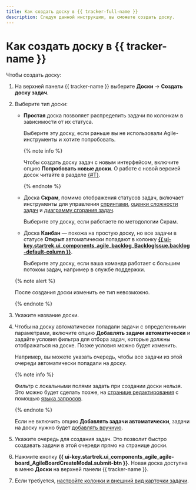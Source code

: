 ```yaml
---
title: Как создать доску в {{ tracker-full-name }}
description: Следуя данной инструкции, вы сможете создать доску.
---
```


# Как создать доску в {{ tracker-name }}

Чтобы создать доску:

1. На верхней панели {{ tracker-name }} выберите **Доски** → **Создать доску задач**.

1. Выберите тип доски:

    - **Простая** доска позволяет распределить задачи по колонкам в зависимости от их статуса.

        Выберите эту доску, если раньше вы не использовали Agile-инструменты и хотите попробовать.
		
		{% note info %}
		
		Чтобы создать доску задач с новым интерфейсом, включите опцию **Попробовать новые доски**. О работе с новой версией досок читайте в разделе [{#T}](agile-new.md).
		
		{% endnote %}

    - Доска **Скрам**, помимо отображения статусов задач, включает инструменты для управления [спринтами](agile.md#dlen_sprint), [оценки сложности задач](planning-poker.md) и [диаграмму сгорания задач](agile.md#dlen_burndown).

        Выберите эту доску, если работаете по методологии Скрам.

    - Доска **Канбан** — похожа на простую доску, но все задачи в статусе **Открыт** автоматически попадают в колонку [**{{ ui-key.startrek.ui_components_agile_backlog_BacklogIssue.backlog-default-column }}**](agile.md#dlen_backlog).

        Выберите эту доску, если ваша команда работает с большим потоком задач, например в службе поддержки.

    {% note alert %}

    После создания доски изменить ее тип невозможно.

    {% endnote %}

1. Укажите название доски.

1. Чтобы на доску автоматически попадали задачи с определенными параметрами, включите опцию **Добавлять задачи автоматически** и задайте условия фильтра для отбора задач, которые должны отображаться на доске. Позже условия можно будет изменить.

    Например, вы можете указать очередь, чтобы все задачи из этой очереди автоматически попадали на доску.

    {% note info %}
    
    Фильтр с локальными полями задать при создании доски нельзя. Это можно будет сделать позже, на [странице редактирования](edit-agile-board.md#board-settings) с помощью [языка запросов](../user/query-filter.md).
    
    {% endnote %}

    Если не включить опцию **Добавлять задачи автоматически**, задачи на доску нужно будет [добавлять вручную](../user/agile.md#add-tasks).

1. Укажите очередь для создания задач. Это позволит быстро создавать задачи в этой очереди прямо на странице доски.

1. Нажмите кнопку **{{ ui-key.startrek.ui_components_agile_agile-board_AgileBoardCreateModal.submit-btn }}**. Новая доска доступна в меню **Доски** на верхней панели {{ tracker-name }}.

1. Если требуется, [настройте колонки и внешний вид карточки задачи](edit-agile-board.md).
